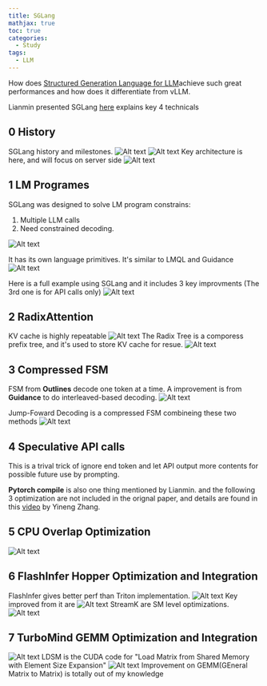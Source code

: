 ```yaml
---
title: SGLang
mathjax: true
toc: true
categories:
  - Study
tags:
  - LLM
---
```


How does [Structured Generation Language for LLM](https://arxiv.org/pdf/2312.07104)achieve such great performances and how does it differentiate from vLLM. 

Lianmin presented SGLang [here](https://www.youtube.com/watch?v=Ny4xxErgFgQ) explains key 4 technicals

## 0 History
SGLang history and milestones.
![Alt text](/assets/images/2025/25-02-23-SGLang_files/history.png)
![Alt text](/assets/images/2025/25-02-23-SGLang_files/milestone.png)
Key architecture is here, and will focus on server side
![Alt text](/assets/images/2025/25-02-23-SGLang_files/arch.png)

## 1 LM Programes
SGLang was designed to solve LM program constrains:
1. Multiple LLM calls 
2. Need constrained decoding.

![Alt text](/assets/images/2025/25-02-23-SGLang_files/sglang.png)

It has its own language primitives. It's similar to LMQL and Guidance
![Alt text](/assets/images/2025/25-02-23-SGLang_files/lmql.png)

Here is a full example using SGLang and it includes 3 key improvments (The 3rd one is for API calls only)
![Alt text](/assets/images/2025/25-02-23-SGLang_files/example.png)

## 2 RadixAttention 
KV cache is highly repeatable
![Alt text](/assets/images/2025/25-02-23-SGLang_files/kvcache.png)
The Radix Tree is a comporess prefix tree, and it's used to store KV cache for resue.
![Alt text](/assets/images/2025/25-02-23-SGLang_files/radix.png)

## 3 Compressed FSM
FSM from **Outlines** decode one token at a time. A improvement is from **Guidance** to do interleaved-based decoding.
![Alt text](/assets/images/2025/25-02-23-SGLang_files/interleaved.png)

Jump-Foward Decoding is a compressed FSM combineing these two methods
![Alt text](/assets/images/2025/25-02-23-SGLang_files/jfd.png)

## 4 Speculative API calls
This is a trival trick of ignore end token and let API output more contents for possible future use by prompting. 

**Pytorch compile** is also one thing mentioned by Lianmin. and the following 3 optimization are not included in the orignal paper, and details are found in this [video](https://www.youtube.com/watch?v=XQylGyG7yp8) by Yineng Zhang. 

## 5 CPU Overlap Optimization
![Alt text](/assets/images/2025/25-02-23-SGLang_files/cpu.png)

## 6 FlashInfer Hopper Optimization and Integration
FlashInfer gives better perf than Triton implementation. 
![Alt text](/assets/images/2025/25-02-23-SGLang_files/flashinfer.png)
Key improved from it are
![Alt text](/assets/images/2025/25-02-23-SGLang_files/fi1.png)
StreamK are SM level optimizations.
![Alt text](/assets/images/2025/25-02-23-SGLang_files/fi2.png)

## 7 TurboMind GEMM Optimization and Integration
![Alt text](/assets/images/2025/25-02-23-SGLang_files/turbomind.png)
LDSM is the CUDA code for "Load Matrix from Shared Memory with Element Size Expansion"
![Alt text](/assets/images/2025/25-02-23-SGLang_files/tm1.png)
Improvement on GEMM(GEneral Matrix to Matrix) is totally out of my knowledge


























